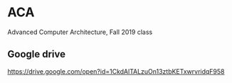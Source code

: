 # ACA
Advanced Computer Architecture, Fall 2019 class

## Google drive 
https://drive.google.com/open?id=1CkdAlTALzuOn13ztbKETxwrvridqF958
